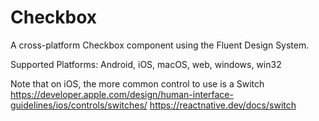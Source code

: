 # Checkbox

A cross-platform Checkbox component using the Fluent Design System.

Supported Platforms: Android, iOS, macOS, web, windows, win32

Note that on iOS, the more common control to use is a Switch
https://developer.apple.com/design/human-interface-guidelines/ios/controls/switches/
https://reactnative.dev/docs/switch
